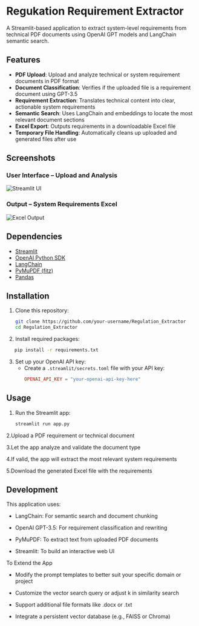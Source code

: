 # Regukation Requirement Extractor

A Streamlit-based application to extract system-level requirements from technical PDF documents using OpenAI GPT models and LangChain semantic search.

## Features

- **PDF Upload**: Upload and analyze technical or system requirement documents in PDF format
- **Document Classification**: Verifies if the uploaded file is a requirement document using GPT-3.5
- **Requirement Extraction**: Translates technical content into clear, actionable system requirements
- **Semantic Search**: Uses LangChain and embeddings to locate the most relevant document sections
- **Excel Export**: Outputs requirements in a downloadable Excel file
- **Temporary File Handling**: Automatically cleans up uploaded and generated files after use

## Screenshots

### User Interface – Upload and Analysis
![Streamlit UI](https://github.com/user-attachments/assets/b490088a-b477-44df-8262-21fd8f5bbfbc)

### Output – System Requirements Excel
![Excel Output](https://github.com/user-attachments/assets/54cc7224-d0d2-49c2-992f-de1f79af69d9)

## Dependencies

- [Streamlit](https://streamlit.io/)
- [OpenAI Python SDK](https://pypi.org/project/openai/)
- [LangChain](https://www.langchain.com/)
- [PyMuPDF (fitz)](https://pymupdf.readthedocs.io/en/latest/)
- [Pandas](https://pandas.pydata.org/)

## Installation

1. Clone this repository:
   ```bash
   git clone https://github.com/your-username/Regulation_Extractor
   cd Regulation_Extractor
2. Install required packages:
   
```bash
   pip install -r requirements.txt
   ```

3. Set up your OpenAI API key:
   - Create a `.streamlit/secrets.toml` file with your API key:
     ```toml
     OPENAI_API_KEY = "your-openai-api-key-here"
     ```

## Usage

1. Run the Streamlit app:
   ```bash
   streamlit run app.py
   ```

2.Upload a PDF requirement or technical document

3.Let the app analyze and validate the document type

4.If valid, the app will extract the most relevant system requirements

5.Download the generated Excel file with the requirements


## Development
This application uses:

- LangChain: For semantic search and document chunking

- OpenAI GPT-3.5: For requirement classification and rewriting

- PyMuPDF: To extract text from uploaded PDF documents

- Streamlit: To build an interactive web UI

To Extend the App
- Modify the prompt templates to better suit your specific domain or project

- Customize the vector search query or adjust k in similarity search

- Support additional file formats like .docx or .txt

- Integrate a persistent vector database (e.g., FAISS or Chroma)
